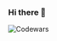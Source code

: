 ### Hi there 👋

![Codewars](https://github.r2v.ch/codewars?user=rsschool_1da46483d5d9e2be&top_languages=true)

<!--
**Yuriy113/Yuriy113** is a ✨ _special_ ✨ repository because its `README.md` (this file) appears on your GitHub profile.

Here are some ideas to get you started:

- 🔭 I’m currently working on ...
- 🌱 I’m currently learning ...
- 👯 I’m looking to collaborate on ...
- 🤔 I’m looking for help with ...
- 💬 Ask me about ...
- 📫 How to reach me: ...
- 😄 Pronouns: ...
- ⚡ Fun fact: ...
-->
